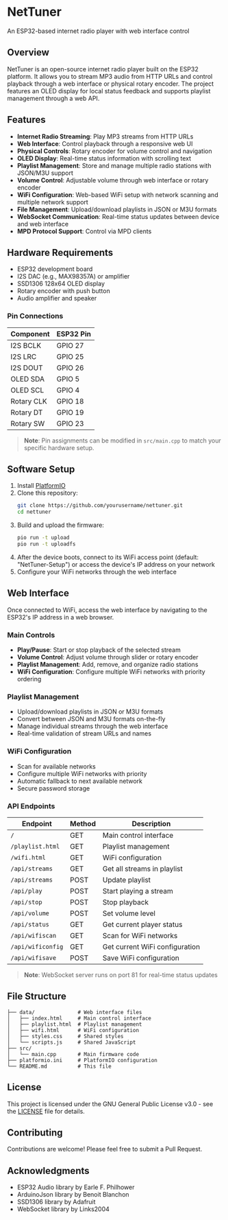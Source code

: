 # NetTuner

An ESP32-based internet radio player with web interface control

## Overview

NetTuner is an open-source internet radio player built on the ESP32 platform. It allows you to stream MP3 audio from HTTP URLs and control playback through a web interface or physical rotary encoder. The project features an OLED display for local status feedback and supports playlist management through a web API.

## Features

- **Internet Radio Streaming**: Play MP3 streams from HTTP URLs
- **Web Interface**: Control playback through a responsive web UI
- **Physical Controls**: Rotary encoder for volume control and navigation
- **OLED Display**: Real-time status information with scrolling text
- **Playlist Management**: Store and manage multiple radio stations with JSON/M3U support
- **Volume Control**: Adjustable volume through web interface or rotary encoder
- **WiFi Configuration**: Web-based WiFi setup with network scanning and multiple network support
- **File Management**: Upload/download playlists in JSON or M3U formats
- **WebSocket Communication**: Real-time status updates between device and web interface
- **MPD Protocol Support**: Control via MPD clients

## Hardware Requirements

- ESP32 development board
- I2S DAC (e.g., MAX98357A) or amplifier
- SSD1306 128x64 OLED display
- Rotary encoder with push button
- Audio amplifier and speaker

### Pin Connections

| Component         | ESP32 Pin |
|-------------------|-----------|
| I2S BCLK          | GPIO 27   |
| I2S LRC           | GPIO 25   |
| I2S DOUT          | GPIO 26   |
| OLED SDA          | GPIO 5    |
| OLED SCL          | GPIO 4    |
| Rotary CLK        | GPIO 18   |
| Rotary DT         | GPIO 19   |
| Rotary SW         | GPIO 23   |

> **Note**: Pin assignments can be modified in `src/main.cpp` to match your specific hardware setup.

## Software Setup

1. Install [PlatformIO](https://platformio.org/)
2. Clone this repository:
   ```bash
   git clone https://github.com/yourusername/nettuner.git
   cd nettuner
   ```
3. Build and upload the firmware:
   ```bash
   pio run -t upload
   pio run -t uploadfs
   ```
4. After the device boots, connect to its WiFi access point (default: "NetTuner-Setup") or access the device's IP address on your network
5. Configure your WiFi networks through the web interface

## Web Interface

Once connected to WiFi, access the web interface by navigating to the ESP32's IP address in a web browser.

### Main Controls
- **Play/Pause**: Start or stop playback of the selected stream
- **Volume Control**: Adjust volume through slider or rotary encoder
- **Playlist Management**: Add, remove, and organize radio stations
- **WiFi Configuration**: Configure multiple WiFi networks with priority ordering

### Playlist Management
- Upload/download playlists in JSON or M3U formats
- Convert between JSON and M3U formats on-the-fly
- Manage individual streams through the web interface
- Real-time validation of stream URLs and names

### WiFi Configuration
- Scan for available networks
- Configure multiple WiFi networks with priority
- Automatic fallback to next available network
- Secure password storage

### API Endpoints

| Endpoint         | Method | Description                  |
|------------------|--------|------------------------------|
| `/`              | GET    | Main control interface       |
| `/playlist.html` | GET    | Playlist management          |
| `/wifi.html`     | GET    | WiFi configuration           |
| `/api/streams`   | GET    | Get all streams in playlist  |
| `/api/streams`   | POST   | Update playlist              |
| `/api/play`      | POST   | Start playing a stream       |
| `/api/stop`      | POST   | Stop playback                |
| `/api/volume`    | POST   | Set volume level             |
| `/api/status`    | GET    | Get current player status    |
| `/api/wifiscan`  | GET    | Scan for WiFi networks       |
| `/api/wificonfig`| GET    | Get current WiFi configuration|
| `/api/wifisave`  | POST   | Save WiFi configuration      |

> **Note**: WebSocket server runs on port 81 for real-time status updates

## File Structure

```
├── data/              # Web interface files
│   ├── index.html     # Main control interface
│   ├── playlist.html  # Playlist management
│   ├── wifi.html      # WiFi configuration
│   ├── styles.css     # Shared styles
│   └── scripts.js     # Shared JavaScript
├── src/
│   └── main.cpp       # Main firmware code
├── platformio.ini     # PlatformIO configuration
└── README.md          # This file
```

## License

This project is licensed under the GNU General Public License v3.0 - see the [LICENSE](LICENSE) file for details.

## Contributing

Contributions are welcome! Please feel free to submit a Pull Request.

## Acknowledgments

- ESP32 Audio library by Earle F. Philhower
- ArduinoJson library by Benoit Blanchon
- SSD1306 library by Adafruit
- WebSocket library by Links2004
